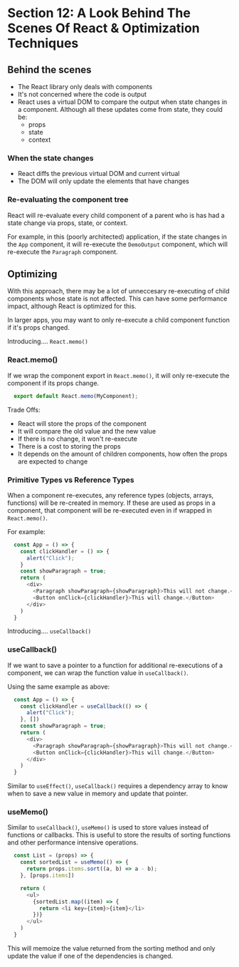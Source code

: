 # Section 12: A Look Behind The Scenes Of React & Optimization Techniques

## Behind the scenes

- The React library only deals with components
- It's not concerned where the code is output
- React uses a virtual DOM to compare the output when state changes in a component. Although all these updates come from state, they could be:
  - props
  - state
  - context

### When the state changes
- React diffs the previous virtual DOM and current virtual 
- The DOM will only update the elements that have changes

### Re-evaluating the component tree
React will re-evaluate every child component of a parent who is has had a state change via props, state, or context.

For example, in this (poorly architected) application, if the state changes in the `App` component, it will re-execute the `DemoOutput` component, which will re-execute the `Paragraph` component. 

## Optimizing

With this approach, there may be a lot of unneccesary re-executing of child components whose state is not affected. This can have some performance impact, although React is optimized for this. 

In larger apps, you may want to only re-execute a child component function if it's props changed.

Introducing.... `React.memo()`

### React.memo()

If we wrap the component export in `React.memo()`, it will only re-execute the component if its props change. 

```javascript
  export default React.memo(MyComponent);
```

Trade Offs:
- React will store the props of the component
- It will compare the old value and the new value
- If there is no change, it won't re-execute
- There is a cost to storing the props
- It depends on the amount of children components, how often the props are expected to change


### Primitive Types vs Reference Types

When a component re-executes, any reference types (objects, arrays, functions) will be re-created in memory. If these are used as props in a component, that component will be re-executed even in if wrapped in `React.memo()`.

For example: 

```javascript
  const App = () => {
    const clickHandler = () => {
      alert("Click");
    }
    const showParagraph = true;
    return (
      <div>
        <Paragraph showParagraph={showParagraph}>This will not change.</Paragraph>
        <Button onClick={clickHandler}>This will change.</Button>
      </div>
    )
  }
```

Introducing.... `useCallback()`

### useCallback()

If we want to save a pointer to a function for additional re-executions of a component, we can wrap the function value in `useCallback()`.

Using the same example as above:

```javascript
  const App = () => {
    const clickHandler = useCallback(() => {
      alert("Click");
    }, [])
    const showParagraph = true;
    return (
      <div>
        <Paragraph showParagraph={showParagraph}>This will not change.</Paragraph>
        <Button onClick={clickHandler}>This will change.</Button>
      </div>
    )
  }
```

Similar to `useEffect()`, `useCallback()` requires a dependency array to know when to save a new value in memory and update that pointer.


### useMemo()

Similar to `useCallback()`, `useMemo()` is used to store values instead of functions or callbacks. This is useful to store the results of sorting functions and other performance intensive operations.

```javascript
  const List = (props) => {
    const sortedList = useMemo(() => {
      return props.items.sort((a, b) => a - b);
    }, [props.items])

    return (
      <ul>
        {sortedList.map((item) => {
          return <li key={item}>{item}</li>
        })}
      </ul>
    )
  }
```

This will memoize the value returned from the sorting method and only update the value if one of the dependencies is changed.
